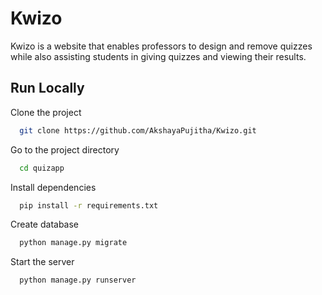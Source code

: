 #  Kwizo
Kwizo is a website that enables professors to design and remove quizzes while also assisting students in giving quizzes and viewing their results.

## Run Locally

Clone the project

```bash
  git clone https://github.com/AkshayaPujitha/Kwizo.git
```

Go to the project directory

```bash
  cd quizapp
```

Install dependencies

```bash
  pip install -r requirements.txt
```

Create database

```bash
  python manage.py migrate
```

Start the server

```bash
  python manage.py runserver
```

